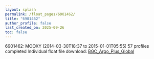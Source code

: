 ```yaml
---
layout: splash
permalink: /float_pages/6901462/
title: "6901462"
author_profile: false
last_created_on: 2025-09-26
toc: false
---
```

 
6901462: MOOXY (2014-03-30T18:37 to 2015-01-01T05:55)
57 profiles completed
Individual float file download: [BGC_Argo_Plus_Global](https://ftp.soest.hawaii.edu/bgc_argo_plus/Individual_Floats/outliers_removed/6901462_Sprof_processed.nc)
